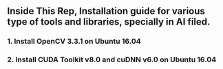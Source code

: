 
## Inside This Rep, Installation guide for various type of tools and libraries, specially in AI filed.

### 1. Install OpenCV 3.3.1 on Ubuntu 16.04
### 2. Install CUDA Toolkit v8.0 and cuDNN v6.0 on Ubuntu 16.04

